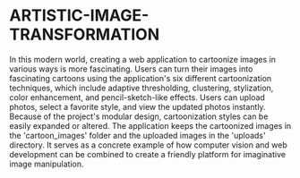 # ARTISTIC-IMAGE-TRANSFORMATION
In this modern world, creating a web application to cartoonize images in various ways is more fascinating. Users can turn their images into fascinating cartoons using the application's six different cartoonization techniques, which include adaptive thresholding, clustering, stylization, color enhancement, and pencil-sketch-like effects. Users can upload photos, select a favorite style, and view the updated photos instantly. Because of the project's modular design, cartoonization styles can be easily expanded or altered. The application keeps the cartoonized images in the 'cartoon_images' folder and the uploaded images in the 'uploads' directory. It serves as a concrete example of how computer vision and web development can be combined to create a friendly platform for imaginative image manipulation.
